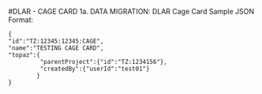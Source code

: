 #DLAR - CAGE CARD
1a. DATA MIGRATION: DLAR Cage Card Sample JSON Format:
 ```
{
 "id":"TZ:12345:12345:CAGE",
 "name":"TESTING CAGE CARD",
 "topaz":{
 		  "parentProject":{"id":"TZ:1234156"},
 		  "createdBy":{"userId":"test01"}
 		 }
 }

 ```